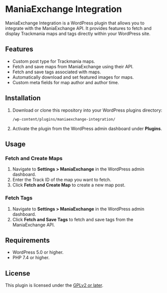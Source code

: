 # ManiaExchange Integration

ManiaExchange Integration is a WordPress plugin that allows you to integrate with the ManiaExchange API. It provides features to fetch and display Trackmania maps and tags directly within your WordPress site.

## Features
- Custom post type for Trackmania maps.
- Fetch and save maps from ManiaExchange using their API.
- Fetch and save tags associated with maps.
- Automatically download and set featured images for maps.
- Custom meta fields for map author and author time.

## Installation
1. Download or clone this repository into your WordPress plugins directory:
   ```
   /wp-content/plugins/maniaexchange-integration/
   ```
2. Activate the plugin from the WordPress admin dashboard under **Plugins**.

## Usage
### Fetch and Create Maps
1. Navigate to **Settings > ManiaExchange** in the WordPress admin dashboard.
2. Enter the Track ID of the map you want to fetch.
3. Click **Fetch and Create Map** to create a new map post.

### Fetch Tags
1. Navigate to **Settings > ManiaExchange** in the WordPress admin dashboard.
2. Click **Fetch and Save Tags** to fetch and save tags from the ManiaExchange API.

## Requirements
- WordPress 5.0 or higher.
- PHP 7.4 or higher.

## License
This plugin is licensed under the [GPLv2 or later](https://www.gnu.org/licenses/gpl-2.0.html).